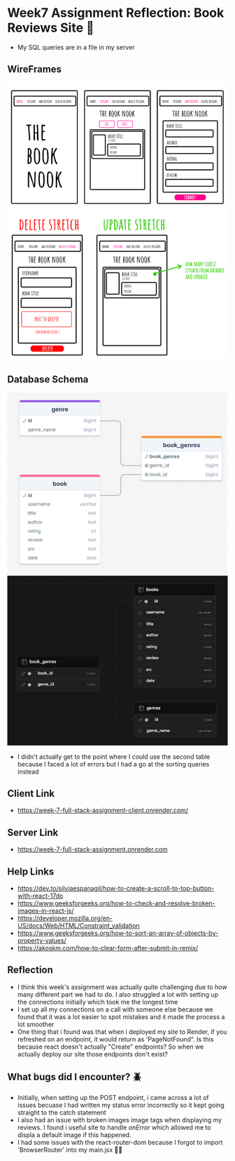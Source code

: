 # **Week7 Assignment Reflection: Book Reviews Site 📖**

- My SQL queries are in a file in my server

## WireFrames

![alt text](<client/public/Week 7 Book Nook Full Stack WireFrame.png>)
![alt text](<client/public/Week 7 Book Nook Full Stack WireFrame (Stretch Goals).png>)

## Database Schema

![alt text](<client/public/Week 7 Book Nook Full Stack Schema.png>)
![alt text](<client/public/Week 7 Book Nook Full Stack Supabase Schema.png>)

- I didn't actually get to the point where I could use the second table because I faced a lot of errors but I had a go at the sorting queries instead

## Client Link

- https://week-7-full-stack-assignment-client.onrender.com/

## Server Link

- https://week-7-full-stack-assignment.onrender.com

## Help Links

- https://dev.to/silviaespanagil/how-to-create-a-scroll-to-top-button-with-react-17do
- https://www.geeksforgeeks.org/how-to-check-and-resolve-broken-images-in-react-js/
- https://developer.mozilla.org/en-US/docs/Web/HTML/Constraint_validation
- https://www.geeksforgeeks.org/how-to-sort-an-array-of-objects-by-property-values/
- https://akoskm.com/how-to-clear-form-after-submit-in-remix/

## Reflection

- I think this week's assignment was actually quite challenging due to how many different part we had to do. I also struggled a lot with setting up the connections initially which took me the longest time
- I set up all my connections on a call with someone else because we found that it was a lot easier to spot mistakes and it made the process a lot smoother
- One thing that i found was that when i deployed my site to Render, if you refreshed on an endpoint, it would return as 'PageNotFound". Is this because react doesn't actually "Create" endpoints? So when we actually deploy our site those endpoints don't exist?

## What bugs did I encounter? 🪲

- Initially, when setting up the POST endpoint, i came across a lot of issues becuase I had written my status error incorrectly so it kept going straight to the catch statement
- I also had an issue with broken images image tags when displaying my reviews. I found i useful site to handle _onError_ which allowed me to displa a default image if this happened.
- I had some issues with the react-router-dom because I forgot to import 'BrowserRouter' into my main.jsx 🤦‍♀️
